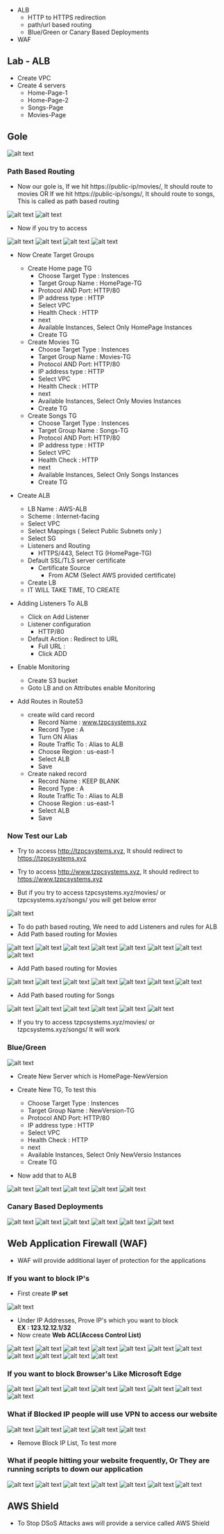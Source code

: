 * ALB
    * HTTP to HTTPS redirection
    * path/url based routing
    * Blue/Green or Canary Based Deployments
* WAF

## Lab - ALB

* Create VPC 
* Create 4 servers
    * Home-Page-1
    * Home-Page-2
    * Songs-Page
    * Movies-Page

## Gole

![alt text](./Images/aws_alb_07.png)

### Path Based Routing
* Now our gole is, If we hit https://public-ip/movies/, It should route to movies OR If we hit https://public-ip/songs/, It should route to songs, This is called as path based routing

![alt text](./Images/aws_alb_01.png)
![alt text](./Images/aws_alb_02.png)

* Now if you try to access

![alt text](./Images/aws_alb_03.png)
![alt text](./Images/aws_alb_04.png)
![alt text](./Images/aws_alb_05.png)
![alt text](./Images/aws_alb_06.png)

* Now Create Target Groups
    * Create Home page TG
        * Choose Target Type : Instences
        * Target Group Name : HomePage-TG
        * Protocol AND Port: HTTP/80
        * IP address type : HTTP
        * Select VPC
        * Health Check : HTTP
        * next
        * Available Instances, Select Only HomePage Instances
        * Create TG
    * Create Movies TG
        * Choose Target Type : Instences
        * Target Group Name : Movies-TG
        * Protocol AND Port: HTTP/80
        * IP address type : HTTP
        * Select VPC
        * Health Check : HTTP
        * next
        * Available Instances, Select Only Movies Instances
        * Create TG
    * Create Songs TG
        * Choose Target Type : Instences
        * Target Group Name : Songs-TG
        * Protocol AND Port: HTTP/80
        * IP address type : HTTP
        * Select VPC
        * Health Check : HTTP
        * next
        * Available Instances, Select Only Songs Instances
        * Create TG

* Create ALB
    * LB Name : AWS-ALB
    * Scheme : Internet-facing
    * Select VPC
    * Select Mappings ( Select Public Subnets only )
    * Select SG
    * Listeners and Routing
        * HTTPS/443, Select TG (HomePage-TG)
    * Default SSL/TLS server certificate
        * Certificate Source
            * From ACM (Select AWS provided certificate)
    * Create LB
    * IT WILL TAKE TIME, TO CREATE

* Adding Listeners To ALB
    * Click on Add Listener
    * Listener configuration
        * HTTP/80
    * Default Action : Redirect to URL
        * Full URL : 
        * Click ADD

* Enable Monitoring
    * Create S3 bucket
    * Goto LB and on Attributes enable Monitoring

* Add Routes in Route53
    * create wild card record
        * Record Name : www.tzpcsystems.xyz
        * Record Type : A
        * Turn ON Alias
        * Route Traffic To : Alias to ALB
        * Choose Region : us-east-1
        * Select ALB
        * Save
    * Create naked record
        * Record Name : KEEP BLANK
        * Record Type : A
        * Route Traffic To : Alias to ALB
        * Choose Region : us-east-1
        * Select ALB
        * Save

### Now Test our Lab
* Try to access http://tzpcsystems.xyz, It should redirect to https://tzpcsystems.xyz
* Try to access http://www.tzpcsystems.xyz, It should redirect to https://www.tzpcsystems.xyz

* But if you try to access tzpcsystems.xyz/movies/ or tzpcsystems.xyz/songs/ you will get below error

![alt text](./Images/aws_alb_08.png)

* To do path based routing, We need to add Listeners and rules for ALB
* Add Path based routing for Movies

![alt text](./Images/aws_alb_09.png)
![alt text](./Images/aws_alb_10.png)
![alt text](./Images/aws_alb_11.png)
![alt text](./Images/aws_alb_12.png)
![alt text](./Images/aws_alb_13.png)
![alt text](./Images/aws_alb_14.png)
![alt text](./Images/aws_alb_15.png)
![alt text](./Images/aws_alb_16.png)

* Add Path based routing for Movies

![alt text](./Images/aws_alb_17.png)
![alt text](./Images/aws_alb_18.png)
![alt text](./Images/aws_alb_19.png)
![alt text](./Images/aws_alb_20.png)
![alt text](./Images/aws_alb_21.png)
![alt text](./Images/aws_alb_22.png)
![alt text](./Images/aws_alb_23.png)

* Add Path based routing for Songs 

![alt text](./Images/aws_alb_24.png)
![alt text](./Images/aws_alb_25.png)
![alt text](./Images/aws_alb_26.png)
![alt text](./Images/aws_alb_27.png)
![alt text](./Images/aws_alb_28.png)
![alt text](./Images/aws_alb_29.png)


* If you try to access tzpcsystems.xyz/movies/ or tzpcsystems.xyz/songs/ It will work

### Blue/Green

![alt text](./Images/blue_gree_deployment.png)

* Create New Server which is HomePage-NewVersion
* Create New TG, To test this
    * Choose Target Type : Instences
    * Target Group Name : NewVersion-TG
    * Protocol AND Port: HTTP/80
    * IP address type : HTTP
    * Select VPC
    * Health Check : HTTP
    * next
    * Available Instances, Select Only NewVersio Instances
    * Create TG

* Now add that to ALB

![alt text](./Images/aws_alb_30.png)
![alt text](./Images/aws_alb_31.png)
![alt text](./Images/aws_alb_32.png)
![alt text](./Images/aws_alb_33.png)
![alt text](./Images/aws_alb_34.png)

### Canary Based Deployments

![alt text](./Images/Canary_Deployment.png)
![alt text](./Images/aws_alb_30.png)
![alt text](./Images/aws_alb_31.png)
![alt text](./Images/aws_alb_32.png)
![alt text](./Images/aws_alb_35.png)
![alt text](./Images/aws_alb_34.png)


## Web Application Firewall (WAF)
* WAF will provide additional layer of protection for the applications
### If you want to block IP's
* First create __IP set__

![alt text](./Images/aws_waf_01.png)
* Under IP Addresses, Prove IP's which you want to block \
__EX : 123.12.12.1/32__
* Now create __Web ACL(Access Control List)__

![alt text](./Images/aws_waf_02.png)
![alt text](./Images/aws_waf_03.png)
![alt text](./Images/aws_waf_04.png)
![alt text](./Images/aws_waf_05.png)
![alt text](./Images/aws_waf_06.png)
![alt text](./Images/aws_waf_07.png)
![alt text](./Images/aws_waf_08.png)
![alt text](./Images/aws_waf_09.png)
![alt text](./Images/aws_waf_10.png)
![alt text](./Images/aws_waf_11.png)
![alt text](./Images/aws_waf_12.png)

### If you want to block Browser's Like Microsoft Edge

![alt text](./Images/aws_waf_12.png)
![alt text](./Images/aws_waf_13.png)
![alt text](./Images/aws_waf_14.png)
![alt text](./Images/aws_waf_15.png)
![alt text](./Images/aws_waf_16.png)
![alt text](./Images/aws_waf_17.png)
![alt text](./Images/aws_waf_18.png)
![alt text](./Images/aws_waf_19.png)


### What if Blocked IP people will use VPN to access our website

![alt text](./Images/aws_waf_20.png)
![alt text](./Images/aws_waf_21.png)
![alt text](./Images/aws_waf_22.png)
![alt text](./Images/aws_waf_23.png)
![alt text](./Images/aws_waf_24.png)

* Remove Block IP List, To test more

### What if people hitting your website frequently, Or They are running scripts to down our application

![alt text](./Images/aws_waf_25.png)
![alt text](./Images/aws_waf_26.png)
![alt text](./Images/aws_waf_27.png)
![alt text](./Images/aws_waf_28.png)
![alt text](./Images/aws_waf_29.png)
![alt text](./Images/aws_waf_30.png)
![alt text](./Images/aws_waf_31.png)

## AWS Shield
* To Stop DSoS Attacks aws will provide a service called AWS Shield